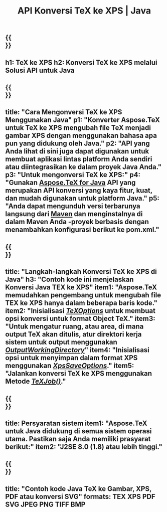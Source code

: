 ﻿---
translation: true
template: /_templates/_conversion-child-java.md
title: API Konversi TeX ke XPS | Java
description: Fungsi konversi TeX ke XPS. Integrasikan pustaka Java lokal ini ke dalam proyek Anda atau gunakan aplikasi lintas platform untuk mengonversi TeX ke XPS.
keywords: tex ke xps api java, integrasi tex2xps
url: /java/conversion/tex-to-xps/
family: tex
platformtag: java
feature: conversion
informat: TEX
outformat: XPS
otherformats: BMP PNG JPEG TIFF PDF SVG
---

{{<section banner>}}
---
h1: TeX ke XPS
h2: Konversi TeX ke XPS melalui Solusi API untuk Java
---

{{<section overview>}}
---
title: "Cara Mengonversi TeX ke XPS Menggunakan Java"
p1: "Konverter Aspose.TeX untuk TeX ke XPS mengubah file TeX menjadi gambar XPS dengan menggunakan bahasa apa pun yang didukung oleh Java."
p2: "API yang Anda lihat di sini juga dapat digunakan untuk membuat aplikasi lintas platform Anda sendiri atau diintegrasikan ke dalam proyek Java Anda."
p3: "Untuk mengonversi TeX ke XPS:"
p4: "Gunakan [Aspose.TeX for Java](https://products.aspose.com/tex/java) API yang merupakan API konversi yang kaya fitur, kuat, dan mudah digunakan untuk platform Java."
p5: "Anda dapat mengunduh versi terbarunya langsung dari [Maven](https://repository.aspose.com/webapp/#/artifacts/browse/tree/General/repo/com/aspose/aspose-tex) dan menginstalnya di dalam Maven Anda -proyek berbasis dengan menambahkan konfigurasi berikut ke pom.xml."
---

{{<section feature1>}}
---
title: "Langkah-langkah Konversi TeX ke XPS di Java"
h3: "Contoh kode ini menjelaskan Konversi Java TEX ke XPS"
item1: "Aspose.TeX memudahkan pengembang untuk mengubah file TEX ke XPS hanya dalam beberapa baris kode."
item2: "Inisialisasi [*TeXOptions*](https://reference.aspose.com/tex/java/com.aspose.tex/TeXOptions) untuk membuat opsi konversi untuk format Object TeX."
item3: "Untuk mengatur ruang, atau area, di mana output TeX akan ditulis, atur direktori kerja sistem untuk output menggunakan [*OutputWorkingDirectory*](https://reference.aspose.com/tex/java/com.aspose.tex/TeXOptions#getOutputWorkingDirectory--)"
item4: "Inisialisasi opsi untuk menyimpan dalam format XPS menggunakan [*XpsSaveOptions*](https://reference.aspose.com/tex/java/com.aspose.tex.rendering/XpsSaveOptions)."
item5: "Jalankan konversi TeX ke XPS menggunakan Metode [*TeXJob()*](https://reference.aspose.com/tex/java/com.aspose.tex/TeXJob)."
---

{{<section feature2>}}
---
title: Persyaratan sistem
item1: "Aspose.TeX untuk Java didukung di semua sistem operasi utama. Pastikan saja Anda memiliki prasyarat berikut:"
item2: "J2SE 8.0 (1.8) atau lebih tinggi."
---

{{<section widget>}}
---
title: "Contoh kode Java TeX ke Gambar, XPS, PDF atau konversi SVG"
formats: TEX XPS PDF SVG JPEG PNG TIFF BMP
---